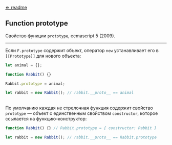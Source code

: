 [⇐ readme](../readme.md)

## Function prototype
Свойство функции `prototype`, ecmascript 5 (2009).

---

Если `F.prototype` содержит объект, оператор `new` устанавливает его
в `[[Prototype]]` для нового объекта:

```javascript
let animal = {};

function Rabbit() {}

Rabbit.prototype = animal;

let rabbit = new Rabbit(); // rabbit.__proto__ == animal
```

<br>По умолчанию каждая не стрелочная функция содержит свойство `prototype` — объект
с единственным свойством `constructor`, которое ссылается на функцию-конструктор:
```javascript
function Rabbit() {} // Rabbit.prototype = { constructor: Rabbit }

let rabbit = new Rabbit(); // rabbit.__proto__ == Rabbit.prototype
```
